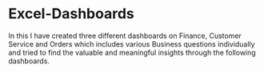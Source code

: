 # Excel-Dashboards
In this I have created three different dashboards on Finance, Customer Service and Orders which includes various Business questions individually and tried to find the valuable and meaningful insights through the following dashboards.
